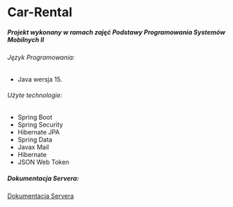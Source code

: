 # Car-Rental  
##### Projekt wykonany w ramach zajęć Podstawy Programowania Systemów Mobilnych II  
###### Język Programowania:  
- Java wersja 15.  
###### Użyte technologie:
- Spring Boot  
- Spring Security  
- Hibernate JPA  
- Spring Data   
- Javax Mail  
- Hibernate  
- JSON Web Token 
##### Dokumentacja Servera:  
[Dokumentacja Servera](https://boryszs.github.io/Car-Rent/)
  

